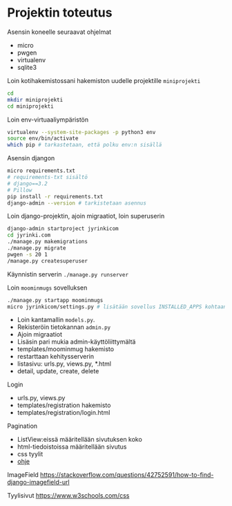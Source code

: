 # Projektin toteutus

Asensin koneelle seuraavat ohjelmat
- micro
- pwgen
- virtualenv
- sqlite3

Loin kotihakemistossani hakemiston uudelle projektille `miniprojekti`
```bash
cd
mkdir miniprojekti
cd miniprojekti
```

Loin env-virtuaaliympäristön
```bash
virtualenv --system-site-packages -p python3 env
source env/bin/activate
which pip # tarkastetaan, että polku env:n sisällä
```

Asensin djangon 
```bash
micro requirements.txt 
# requirements-txt sisältö 
# django==3.2 
# Pillow
pip install -r requirements.txt
django-admin --version # tarkistetaan asennus
```

Loin django-projektin, ajoin migraatiot, loin superuserin
```bash
django-admin startproject jyrinkicom
cd jyrinki.com
./manage.py makemigrations
./manage.py migrate 
pwgen -s 20 1
/manage.py createsuperuser
```

Käynnistin serverin `./manage.py runserver`

Loin `moominmugs` sovelluksen
```bash
./manage.py startapp moominmugs
micro jyrinkicom/settings.py # lisätään sovellus INSTALLED_APPS kohtaan
```

- Loin kantamallin `models.py`. 
- Rekisteröin tietokannan `admin.py`
- Ajoin migraatiot
- Lisäsin pari mukia admin-käyttöliittymältä
- templates/moominmug hakemisto
- restarttaan kehitysserverin
- listasivu: urls.py, views.py, *.html
- detail, update, create, delete

Login
- urls.py, views.py
- templates/registration hakemisto
- templates/registration/login.html

Pagination
- ListView:eissä määritellään sivutuksen koko
- html-tiedoistoissa määritellään sivutus
- css tyylit
- [ohje](https://docs.djangoproject.com/en/4.0/topics/pagination/)

ImageField
https://stackoverflow.com/questions/42752591/how-to-find-django-imagefield-url

Tyylisivut
https://www.w3schools.com/css